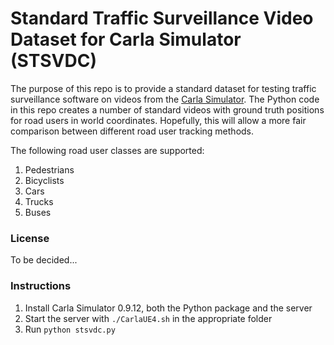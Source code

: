 # Standard Traffic Surveillance Video Dataset for Carla Simulator (STSVDC)

The purpose of this repo is to provide a standard dataset for testing traffic surveillance software on videos from the [Carla Simulator](http://carla.org/). The Python code in this repo creates a number of standard videos with ground truth positions for road users in world coordinates. Hopefully, this will allow a more fair comparison between different road user tracking methods.  

The following road user classes are supported:
1. Pedestrians
1. Bicyclists
1. Cars
1. Trucks
1. Buses

### License
To be decided...

### Instructions
1. Install Carla Simulator 0.9.12, both the Python package and the server
1. Start the server with `./CarlaUE4.sh` in the appropriate folder
1. Run `python stsvdc.py`